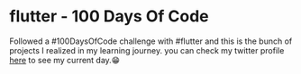 # flutter - 100 Days Of Code
Followed a #100DaysOfCode challenge with #flutter and this is the bunch of projects I realized in my learning journey.
you can check my twitter profile [here](https://twitter.com/ndongmochrist) to see my current day.😁
